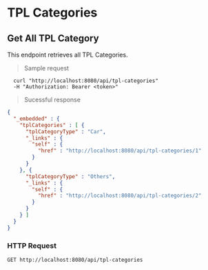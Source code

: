 # TPL Categories

## Get All TPL Category
This endpoint retrieves all TPL Categories.

> Sample request

```shell
  curl "http://localhost:8080/api/tpl-categories"
  -H "Authorization: Bearer <token>"
```

> Sucessful response

```json
{
  "_embedded" : {
    "tplCategories" : [ {
      "tplCategoryType" : "Car",
      "_links" : {
        "self" : {
          "href" : "http://localhost:8080/api/tpl-categories/1"
        }
      }
    }, {
      "tplCategoryType" : "Others",
      "_links" : {
        "self" : {
          "href" : "http://localhost:8080/api/tpl-categories/2"
        }
      }
    } ]
  }
}
```

### HTTP Request

`GET http://localhost:8080/api/tpl-categories`


